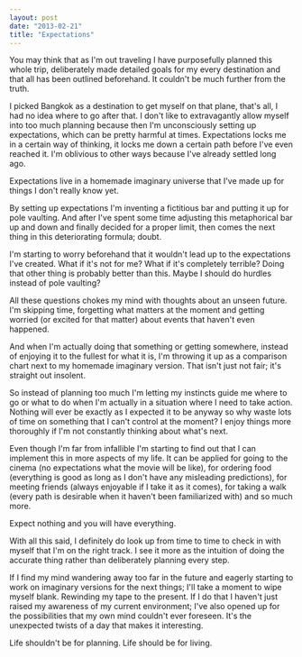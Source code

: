 ```yaml
---
layout: post
date: "2013-02-21"
title: "Expectations"
---
```


You may think that as I'm out traveling I have purposefully planned this whole trip, deliberately made detailed goals for my every destination and that all has been outlined beforehand. It couldn't be much further from the truth.

I picked Bangkok as a destination to get myself on that plane, that's all, I had no idea where to go after that. I don't like to extravagantly allow myself into too much planning because then I'm unconsciously setting up expectations, which can be pretty harmful at times. Expectations locks me in a certain way of thinking, it locks me down a certain path before I've even reached it. I'm oblivious to other ways because I've already settled long ago.

Expectations live in a homemade imaginary universe that I've made up for things I don't really know yet.

By setting up expectations I'm inventing a fictitious bar and putting it up for pole vaulting. And after I've spent some time adjusting this metaphorical bar up and down and finally decided for a proper limit, then comes the next thing in this deteriorating formula; doubt.

I'm starting to worry beforehand that it wouldn't lead up to the expectations I've created. What if it's not for me? What if it's completely terrible? Doing that other thing is probably better than this. Maybe I should do hurdles instead of pole vaulting?

All these questions chokes my mind with thoughts about an unseen future. I'm skipping time, forgetting what matters at the moment and getting worried (or excited for that matter) about events that haven't even happened.

And when I'm actually doing that something or getting somewhere, instead of enjoying it to the fullest for what it is, I'm throwing it up as a comparison chart next to my homemade imaginary version. That isn't just not fair; it's straight out insolent.

So instead of planning too much I'm letting my instincts guide me where to go or what to do when I'm actually in a situation where I need to take action. Nothing will ever be exactly as I expected it to be anyway so why waste lots of time on something that I can't control at the moment? I enjoy things more thoroughly if I'm not constantly thinking about what's next.

Even though I'm far from infallible I'm starting to find out that I can implement this in more aspects of my life. It can be applied for going to the cinema (no expectations what the movie will be like), for ordering food (everything is good as long as I don't have any misleading predictions), for meeting friends (always enjoyable if I take it as it comes), for taking a walk (every path is desirable when it haven't been familiarized with) and so much more.

Expect nothing and you will have everything.

With all this said, I definitely do look up from time to time to check in with myself that I'm on the right track. I see it more as the intuition of doing the accurate thing rather than deliberately planning every step.

If I find my mind wandering away too far in the future and eagerly starting to work on imaginary versions for the next things; I'll take a moment to wipe myself blank. Rewinding my tape to the present. If I do that I haven't just raised my awareness of my current environment; I've also opened up for the possibilities that my own mind couldn't ever foreseen. It's the unexpected twists of a day that makes it interesting.

Life shouldn't be for planning. Life should be for living.
